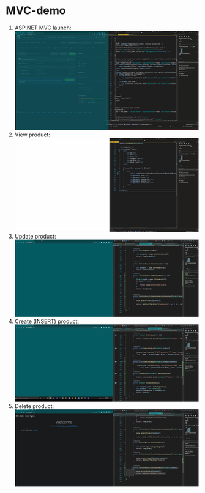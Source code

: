 # MVC-demo

1. ASP.NET MVC launch:
![](https://github.com/Verson-tech/MVC-demo/blob/main/mvc-demo1.gif)
2. View product:
![](https://github.com/Verson-tech/MVC-demo/blob/main/mvc-demo2.gif)
3. Update product:
![](https://github.com/Verson-tech/MVC-demo/blob/main/mvc-demo3.gif)
4. Create (INSERT) product:
![](https://github.com/Verson-tech/MVC-demo/blob/main/mvc-demo-4.gif)
5. Delete product:
![](https://github.com/Verson-tech/MVC-demo/blob/main/mvc-demo5.gif)
